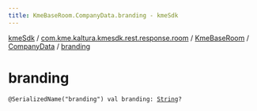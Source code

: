 ```yaml
---
title: KmeBaseRoom.CompanyData.branding - kmeSdk
---
```


[kmeSdk](../../../index.html) / [com.kme.kaltura.kmesdk.rest.response.room](../../index.html) / [KmeBaseRoom](../index.html) / [CompanyData](index.html) / [branding](./branding.html)

# branding

`@SerializedName("branding") val branding: `[`String`](https://kotlinlang.org/api/latest/jvm/stdlib/kotlin/-string/index.html)`?`